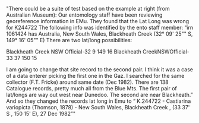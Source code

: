 "There could be a suite of test based on the example at right (from Australian Museum):
Our entomology staff have been reviewing georeference information in EMu. They found that the Lat Long was wrong for K244722 The following info was identified by the ento staff member: “irn 1061424 has Australia, New South Wales, Blackheath Creek (32° 09' 25"" S, 149° 16' 05"" E)
There are two lat/long possibilities:

Blackheath Creek NSW Official-32 9 149 16
Blackheath CreekNSWOfficial-33 37 150 15

I am going to change that site record to the second pair.
I think it was a case of a data enterer picking the first one in the Gaz. I searched for the same collector (F.T. Fricke) around same date (Dec 1982). There
are 138 Catalogue records, pretty much all from the Blue Mts. The first pair of lat/longs are way out west near Dunedoo. The second are near
Blackheath.” And so they changed the records lat long in Emu to “ K.244722 - Castiarina variopicta (Thomson, 1878) - New South Wales, Blackheath Creek , (33 37' S , 150 15' E), 27 Dec 1982”"